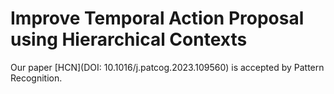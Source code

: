 # Improve Temporal Action Proposal using Hierarchical Contexts 
Our paper [HCN](DOI: 10.1016/j.patcog.2023.109560) is accepted by Pattern Recognition.
